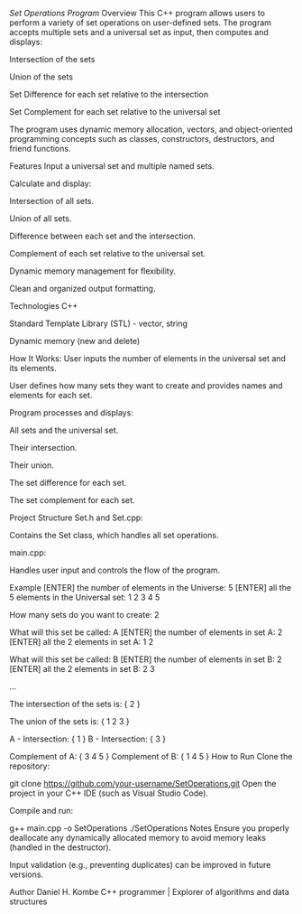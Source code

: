 *Set Operations Program*
Overview
This C++ program allows users to perform a variety of set operations on user-defined sets. The program accepts multiple sets and a universal set as input, then computes and displays:

Intersection of the sets

Union of the sets

Set Difference for each set relative to the intersection

Set Complement for each set relative to the universal set

The program uses dynamic memory allocation, vectors, and object-oriented programming concepts such as classes, constructors, destructors, and friend functions.

Features
Input a universal set and multiple named sets.

Calculate and display:

Intersection of all sets.

Union of all sets.

Difference between each set and the intersection.

Complement of each set relative to the universal set.

Dynamic memory management for flexibility.

Clean and organized output formatting.

Technologies
C++

Standard Template Library (STL) - vector, string

Dynamic memory (new and delete)

How It Works:
User inputs the number of elements in the universal set and its elements.

User defines how many sets they want to create and provides names and elements for each set.

Program processes and displays:

All sets and the universal set.

Their intersection.

Their union.

The set difference for each set.

The set complement for each set.

Project Structure
Set.h and Set.cpp:

Contains the Set class, which handles all set operations.

main.cpp:

Handles user input and controls the flow of the program.

Example
[ENTER] the number of elements in the Universe: 5
[ENTER] all the 5 elements in the Universal set:
1 2 3 4 5

How many sets do you want to create: 2

What will this set be called: A
[ENTER] the number of elements in set A:
2
[ENTER] all the 2 elements in set A:
1 2

What will this set be called: B
[ENTER] the number of elements in set B:
2
[ENTER] all the 2 elements in set B:
2 3

...

The intersection of the sets is:
{ 2 }

The union of the sets is:
{ 1 2 3 }

A - Intersection:
{ 1 }
B - Intersection:
{ 3 }

Complement of A:
{ 3 4 5 }
Complement of B:
{ 1 4 5 }
How to Run
Clone the repository:

git clone https://github.com/your-username/SetOperations.git
Open the project in your C++ IDE (such as Visual Studio Code).

Compile and run:

g++ main.cpp -o SetOperations
./SetOperations
Notes
Ensure you properly deallocate any dynamically allocated memory to avoid memory leaks (handled in the destructor).

Input validation (e.g., preventing duplicates) can be improved in future versions.

Author
Daniel H. Kombe
C++ programmer | Explorer of algorithms and data structures

